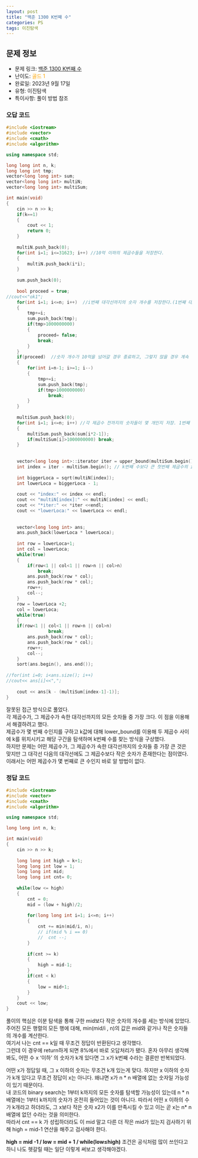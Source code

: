 ```yaml
---
layout: post
title: "백준 1300 K번째 수"
categories: PS
tags: 이진탐색
---
```


## 문제 정보
- 문제 링크: [백준 1300 K번째 수](https://www.acmicpc.net/problem/1300)
- 난이도: <span style="color:#FFA500">골드 1</span>
- 완료일: 2023년 9월 17일
- 유형: 이진탐색
- 특이사항: 풀이 방법 참조

### 오답 코드

```C++
#include <iostream>
#include <vector>
#include <cmath>
#include <algorithm>

using namespace std;

long long int n, k;
long long int tmp;
vector<long long int> sum;
vector<long long int> multiN;
vector<long long int> multiSum;

int main(void)
{
	cin >> n >> k;
	if(k==1)
	{
		cout << 1; 
		return 0;
	}
	
	multiN.push_back(0);
	for(int i=1; i<=31623; i++) //10억 이하의 제곱수들을 저장한다.
	{
		multiN.push_back(i*i); 
	}
	
	sum.push_back(0);
	
	bool proceed = true;
//cout<<"ok1";	
	for(int i=1; i<=n; i++)  //i번째 대각선까지의 숫자 개수를 저장한다.(1번째 대각선 -> 1개)
	{
		tmp+=i;
		sum.push_back(tmp);
		if(tmp>1000000000)
		{
			proceed= false;
			break;
		}
	}
	if(proceed)  //숫자 개수가 10억을 넘어갈 경우 종료하고, 그렇지 않을 경우 계속 탐색.
	{
		for(int i=n-1; i>=1; i--)
		{
			tmp+=i;
			sum.push_back(tmp);
			if(tmp>1000000000)
				break;
		}		
	}
	
	multiSum.push_back(0);
	for(int i=1; i<=n; i++) //각 제곱수 전까지의 숫자들이 몇 개인지 저장. 1번째 제곱수엔 1개, 2번째 제곱수까진 6개,
	{
		multiSum.push_back(sum[i*2-1]);
		if(multiSum[i]>1000000000) break;
	}
	
	
	vector<long long int>::iterator iter = upper_bound(multiSum.begin(), multiSum.end(), k); //k번째보다 큰 첫번째 index
 	int index = iter - multiSum.begin(); // k번째 수보다 큰 첫번째 제곱수의 index
	
	int biggerLoca = sqrt(multiN[index]);
	int lowerLoca = biggerLoca - 1;
	
	cout << "index:" << index << endl;
	cout << "multiN[index]:" << multiN[index] << endl;
	cout << "*iter:" << *iter <<endl;
	cout << "lowerLoca:" << lowerLoca << endl;
	
	
	vector<long long int> ans;
	ans.push_back(lowerLoca * lowerLoca);
	
	int row = lowerLoca+1;
	int col = lowerLoca;
	while(true)
	{
		if(row<1 || col<1 || row>n || col>n)
			break;		
		ans.push_back(row * col);
		ans.push_back(row * col);
		row++;
		col--;		
	}
	row = lowerLoca +2;
	col = lowerLoca;
	while(true)
	{
	if(row<1 || col<1 || row>n || col>n)
				break;				
		ans.push_back(row * col);
		ans.push_back(row * col);
		row++;
		col--;		
	}
	sort(ans.begin(), ans.end());
	
//for(int i=0; i<ans.size(); i++)
//cout<< ans[i]<<",";
	
	cout << ans[k - (multiSum[index-1]-1)];
}
```

잘못된 접근 방식으로 풀었다.  
각 제곱수가, 그 제곱수가 속한 대각선까지의 모든 숫자들 중 가장 크다. 이 점을 이용해서 해결하려고 했다.  
제곱수가 몇 번째 수인지를 구하고 k값에 대해 lower_bound를 이용해 두 제곱수 사이에 k를 위치시키고 해당 구간을 탐색하며 k번째 수를 찾는 방식을 구상했다.  
하지만 문제는 어떤 제곱수가, 그 제곱수가 속한 대각선까지의 숫자들 중 가장 큰 것은 맞지만 그 대각선 다음의 대각선에도 그 제곱수보다 작은 숫자가 존재한다는 점이였다. 이래서는 어떤 제곱수가 몇 번째로 큰 수인지 바로 알 방법이 없다.  

### 정답 코드

```C++
#include <iostream>
#include <vector>
#include <cmath>
#include <algorithm>

using namespace std;

long long int n, k;

int main(void)
{
	cin >> n >> k;
	
	long long int high = k+1;
	long long int low = 1;
	long long int mid;
	long long int cnt= 0;
	
	while(low <= high)
	{
		cnt = 0;
		mid = (low + high)/2;
		
		for(long long int i=1; i<=n; i++)
		{
			cnt += min(mid/i, n);
			// if(mid % i == 0)
			// 	cnt --;
		}
		
		if(cnt >= k)
		{
			high = mid-1;
		}
		if(cnt < k)
		{
			low = mid+1;
		}
	}
	cout << low;
}
```

풀이의 핵심은 이분 탐색을 통해 구한 mid보다 작은 숫자의 개수를 세는 방식에 있었다.  
주어진 모든 행렬의 모든 행에 대해, min(mid/i , n)의 값은 mid와 같거나 작은 숫자들의 개수를 계산한다.  
여기서 나는 cnt == k일 때 무조건 정답이 반환된다고 생각했다.  
그런데 이 경우에 return하게 되면 8%에서 바로 오답처리가 됐다. 혼자 아무리 생각해봐도, 어떤 수 x ‘이하’ 의 숫자가 k개 있다면 그 x가 k번째 수라는 결론만 반복되었다.  

어떤 x가 정답일 때, 그 x 이하의 숫자는 무조건 k개 있는게 맞다. 하지만 x 이하의 숫자가 k개 있다고 무조건 정답이 x는 아니다. 왜냐면 x가 n * n 배열에 없는 숫자일 가능성이 있기 때문이다.  
내 코드의 binary search는 1부터 k까지의 모든 숫자를 탐색할 가능성이 있는데 n * n 배열에는 1부터 k까지의 숫자가 온전히 들어있는 것이 아니다. 따라서 어떤 x 이하의 수가 k개라고 하더라도, 그 x보다 작은 숫자 x2가 이를 만족시킬 수 있고 이는 곧 x는 n* n 배열에 없던 수라는 것을 의미한다.   
따라서 cnt == k 가 성립하더라도 이 mid 말고 다른 더 작은 mid가 있는지 검사하기 위해 high = mid-1 연산을 해주고 검사해야 한다.   

**high = mid -1 / low = mid + 1 / while(low≤high)** 조건은 공식처럼 많이 쓰인다고 하니 나도 헷갈릴 때는 일단 이렇게 써보고 생각해야겠다.
